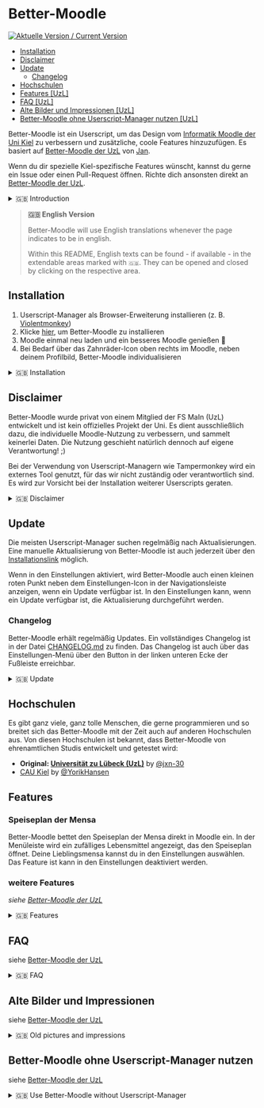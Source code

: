 # Better-Moodle

[![Aktuelle Version / Current Version](https://img.shields.io/github/v/release/YorikHansen/better-moodle?label=Aktuellste%20Version%20/%20Current%20Version&color=004B5A&style=for-the-badge)](https://github.com/YorikHansen/better-moodle/releases/latest)

-   [Installation](#installation)
-   [Disclaimer](#disclaimer)
-   [Update](#update)
    -   [Changelog](#changelog)
-   [Hochschulen](#hochschulen)
-   [Features \[UzL\]](#features)
-   [FAQ \[UzL\]][faq]
-   [Alte Bilder und Impressionen \[UzL\]][impressions]
-   [Better-Moodle ohne Userscript-Manager nutzen \[UzL\]][use-without-userscript-manager]

Better-Moodle ist ein Userscript, um das Design vom [Informatik Moodle der Uni Kiel][kiel-moodle] zu verbessern und zusätzliche, coole Features hinzuzufügen. Es basiert auf [Better-Moodle der UzL][better-moodle-uzl] von [Jan](https://github.com/jxn-30).

Wenn du dir spezielle Kiel-spezifische Features wünscht, kannst du gerne ein Issue oder einen Pull-Request öffnen. Richte dich ansonsten direkt an [Better-Moodle der UzL][better-moodle-uzl].


<details>

<summary>🇬🇧 Introduction</summary>

🇬🇧 Better-Moodle is an userscript to improve the design of the [Kiel Universities computer science Moodle][kiel-moodle] and add additional, cool features. It's based on [Better-Moodle of the UzL][better-moodle-uzl] by [Jan](https://github.com/jxn-30).

If you have any Kiel specific feature requests, feel free to open an issue or a pull request. Otherwise, please refer to the original [Better-Moodle of the UzL][better-moodle-uzl] for general feature requests.

</details>

> **🇬🇧 English Version**
>
> Better-Moodle will use English translations whenever the page indicates to be in english.
>
> Within this README, English texts can be found - if available - in the extendable areas marked with `🇬🇧`. They can be opened and closed by clicking on the respective area.

## Installation

1. Userscript-Manager als Browser-Erweiterung installieren (z. B. [Violentmonkey](https://violentmonkey.github.io/))
2. Klicke [hier][installation], um Better-Moodle zu installieren
3. Moodle einmal neu laden und ein besseres Moodle genießen 🎉
4. Bei Bedarf über das Zahnräder-Icon oben rechts im Moodle, neben deinem Profilbild, Better-Moodle individualisieren

<details>
<summary>🇬🇧 Installation</summary>

1. install an Userscript-Manager as a browser extension (e.g. [Violentmonkey](https://violentmonkey.github.io/))
2. click [here][installation] to install Better-Moodle
3. reload Moodle once and enjoy a better Moodle 🎉
4. if required, customize Better-Moodle via the gears icon at the top right of Moodle, next to your profile picture
 </details>

## Disclaimer

Better-Moodle wurde privat von einem Mitglied der FS MaIn (UzL) entwickelt und ist kein offizielles Projekt der Uni. Es dient ausschließlich dazu, die individuelle Moodle-Nutzung zu verbessern, und sammelt keinerlei Daten. Die Nutzung geschieht natürlich dennoch auf eigene Verantwortung! ;)

Bei der Verwendung von Userscript-Managern wie Tampermonkey wird ein externes Tool genutzt, für das wir nicht zuständig oder verantwortlich sind. Es wird zur Vorsicht bei der Installation weiterer Userscripts geraten.

<details>
<summary>🇬🇧 Disclaimer</summary>

Better-Moodle was developed privately by a member of FS MaIn (UzL) and is not an official project of the university. Its sole purpose is to improve the individual use of Moodle and does not collect any data. Of course, you still use it at your own risk ;)

When using userscript managers such as Tampermonkey, an external tool is used for which we are not responsible. Caution is advised when installing additional userscripts.

</details>

## Update

Die meisten Userscript-Manager suchen regelmäßig nach Aktualisierungen. Eine manuelle Aktualisierung von Better-Moodle ist auch jederzeit über den [Installationslink][installation] möglich.

Wenn in den Einstellungen aktiviert, wird Better-Moodle auch einen kleinen roten Punkt neben dem Einstellungen-Icon in der Navigationsleiste anzeigen, wenn ein Update verfügbar ist. In den Einstellungen kann, wenn ein Update verfügbar ist, die Aktualisierung durchgeführt werden.

### Changelog

Better-Moodle erhält regelmäßig Updates. Ein vollständiges Changelog ist in der Datei [CHANGELOG.md](./CHANGELOG.md) zu finden. Das Changelog ist auch über das Einstellungen-Menü über den Button in der linken unteren Ecke der Fußleiste erreichbar.

<details>
<summary>🇬🇧 Update</summary>

Most userscript managers regularly check for updates. A manual update of Better-Moodle is also possible at any time via the [installation link][installation].

If enabled in the settings, Better-Moodle will also display a small red dot next to the settings icon in the navigation bar when an update is available. In the settings, the update can be performed if an update is available.

### Changelog

Better-Moodle receives regular updates. A complete changelog can be found in the file [CHANGELOG.md](./CHANGELOG.md). The changelog is also accessible via the settings menu via the button in the lower left corner of the footer.

</details>

## Hochschulen

Es gibt ganz viele, ganz tolle Menschen, die gerne programmieren und so breitet sich das Better-Moodle mit der Zeit auch auf anderen Hochschulen aus. Von diesen Hochschulen ist bekannt, dass Better-Moodle von ehrenamtlichen Studis entwickelt und getestet wird:

- **Original: [Universität zu Lübeck (UzL)](https://github.com/jxn-30/better-moodle)** by [@jxn-30](https://github.com/jxn-30)
- [CAU Kiel](https://github.com/YorikHansen/better-moodle) by [@YorikHansen](https://github.com/YorikHansen)

## Features

### Speiseplan der Mensa

Better-Moodle bettet den Speiseplan der Mensa direkt in Moodle ein. In der Menüleiste wird ein zufälliges Lebensmittel angezeigt, das den Speiseplan öffnet. Deine Lieblingsmensa kannst du in den Einstellungen auswählen. Das Feature ist kann in den Einstellungen deaktiviert werden.

### weitere Features
*siehe [Better-Moodle der UzL][features]*

<details>
<summary>🇬🇧 Features</summary>

### Canteen menu

Better-Moodle embeds the canteen menu directly into Moodle. A random food is displayed in the menu bar, which opens the canteen menu. You can select your favorite canteen in the settings. The feature can be deactivated in the settings.

### additional features
*see [Better-Moodle of the UzL][features]*

</details>

## FAQ

siehe [Better-Moodle der UzL][faq]

<details>
<summary>🇬🇧 FAQ</summary>

see [Better-Moodle of the UzL][faq]

</details>

## Alte Bilder und Impressionen

siehe [Better-Moodle der UzL][impressions]

<details>
<summary>🇬🇧 Old pictures and impressions</summary>

see [Better-Moodle of the UzL][impressions]

</details>

## Better-Moodle ohne Userscript-Manager nutzen

siehe [Better-Moodle der UzL][use-without-userscript-manager]

<details>
<summary>🇬🇧 Use Better-Moodle without Userscript-Manager</summary>

see [Better-Moodle of the UzL][use-without-userscript-manager]

</details>

[better-moodle-uzl]: https://github.com/jxn-30/better-moodle 
[faq]: https://github.com/jxn-30/better-moodle#faq
[features]: https://github.com/jxn-30/better-moodle#features
[impressions]: https://github.com/jxn-30/better-moodle#alte-bilder-und-impressionen
[installation]: https://github.com/YorikHansen/better-moodle/raw/main/redesign.user.js
[kiel-moodle]: https://elearn.informatik.uni-kiel.de/
[use-without-userscript-manager]: https://github.com/jxn-30/better-moodle#better-moodle-ohne-userscript-manager-nutzen
